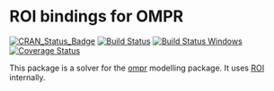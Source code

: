 # ROI bindings for OMPR
[![CRAN_Status_Badge](http://www.r-pkg.org/badges/version/ompr.roi)](https://cran.r-project.org/package=ompr.roi)
[![Build Status](https://travis-ci.org/dirkschumacher/ompr.roi.svg?branch=master)](https://travis-ci.org/dirkschumacher/ompr.roi)
[![Build Status Windows](https://ci.appveyor.com/api/projects/status/github/dirkschumacher/ompr.roi?branch=master&svg=true)](https://ci.appveyor.com/project/dirkschumacher/ompr.roi)
[![Coverage Status](https://coveralls.io/repos/github/dirkschumacher/ompr.roi/badge.svg?branch=master)](https://coveralls.io/github/dirkschumacher/ompr.roi?branch=master)

This package is a solver for the [ompr](https://github.com/dirkschumacher/ompr) modelling package. It uses [ROI](https://cran.r-project.org/package=ROI) internally.

